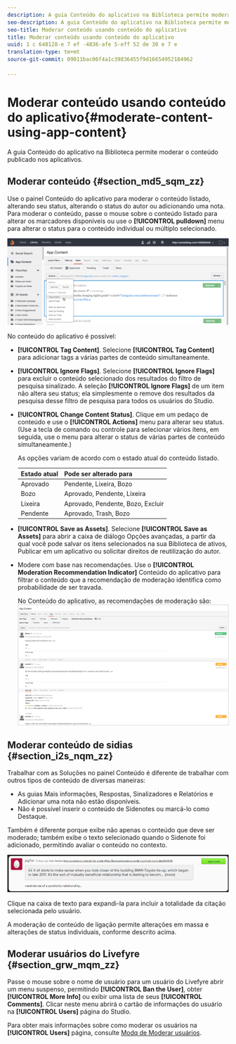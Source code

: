 ```yaml
---
description: A guia Conteúdo do aplicativo na Biblioteca permite moderar o conteúdo publicado nos aplicativos.
seo-description: A guia Conteúdo do aplicativo na Biblioteca permite moderar o conteúdo publicado nos aplicativos.
seo-title: Moderar conteúdo usando conteúdo do aplicativo
title: Moderar conteúdo usando conteúdo do aplicativo
uuid: 1 c 648128-e 7 ef -4836-afe 5-eff 52 de 30 e 7 e
translation-type: tm+mt
source-git-commit: 09011bac06f4a1c39836455f9d16654952184962

---
```



# Moderar conteúdo usando conteúdo do aplicativo{#moderate-content-using-app-content}

A guia Conteúdo do aplicativo na Biblioteca permite moderar o conteúdo publicado nos aplicativos.

## Moderar conteúdo {#section_md5_sqm_zz}

Use o painel Conteúdo do aplicativo para moderar o conteúdo listado, alterando seu status, alterando o status do autor ou adicionando uma nota. Para moderar o conteúdo, passe o mouse sobre o conteúdo listado para alterar os marcadores disponíveis ou use o **[!UICONTROL pulldown]** menu para alterar o status para o conteúdo individual ou múltiplo selecionado.

![](assets/PublishedActionsMenu-1024x402.png)

No conteúdo do aplicativo é possível:

* **[!UICONTROL Tag Content]**. Selecione **[!UICONTROL Tag Content]** para adicionar tags a várias partes de conteúdo simultaneamente.

* **[!UICONTROL Ignore Flags]**. Selecione **[!UICONTROL Ignore Flags]** para excluir o conteúdo selecionado dos resultados do filtro de pesquisa sinalizado. A seleção **[!UICONTROL Ignore Flags]** de um item não altera seu status; ela simplesmente o remove dos resultados da pesquisa desse filtro de pesquisa para todos os usuários do Studio.

* **[!UICONTROL Change Content Status]**. Clique em um pedaço de conteúdo e use o **[!UICONTROL Actions]** menu para alterar seu status. (Use a tecla de comando ou controle para selecionar vários itens, em seguida, use o menu para alterar o status de várias partes de conteúdo simultaneamente.)

   As opções variam de acordo com o estado atual do conteúdo listado.

   | Estado atual | Pode ser alterado para |
   |---|---|
   | Aprovado | Pendente, Lixeira, Bozo |
   | Bozo | Aprovado, Pendente, Lixeira |
   | Lixeira | Aprovado, Pendente, Bozo, Excluir |
   | Pendente | Aprovado, Trash, Bozo |

* **[!UICONTROL Save as Assets]**. Selecione **[!UICONTROL Save as Assets]** para abrir a caixa de diálogo Opções avançadas, a partir da qual você pode salvar os itens selecionados na sua Biblioteca de ativos, Publicar em um aplicativo ou solicitar direitos de reutilização do autor.

* Modere com base nas recomendações. Use o **[!UICONTROL Moderation Recommendation Indicator]** Conteúdo do aplicativo para filtrar o conteúdo que a recomendação de moderação identifica como probabilidade de ser travada.

   No Conteúdo do aplicativo, as recomendações de moderação são: ![](assets/modreco3.png)

## Moderar conteúdo de sidias {#section_i2s_nqm_zz}

Trabalhar com as Soluções no painel Conteúdo é diferente de trabalhar com outros tipos de conteúdo de diversas maneiras:

* As guias Mais informações, Respostas, Sinalizadores e Relatórios e Adicionar uma nota não estão disponíveis.
* Não é possível inserir o conteúdo de Sidenotes ou marcá-lo como Destaque.

Também é diferente porque exibe não apenas o conteúdo que deve ser moderado; também exibe o texto selecionado quando o Sidenote foi adicionado, permitindo avaliar o conteúdo no contexto.

![](assets/SidenotesContent.png)

Clique na caixa de texto para expandi-la para incluir a totalidade da citação selecionada pelo usuário.

A moderação de conteúdo de ligação permite alterações em massa e alterações de status individuais, conforme descrito acima.

## Moderar usuários do Livefyre {#section_grw_mqm_zz}

Passe o mouse sobre o nome de usuário para um usuário do Livefyre abrir um menu suspenso, permitindo **[!UICONTROL Ban the User]**, obter **[!UICONTROL More Info]** ou exibir uma lista de seus **[!UICONTROL Comments]**. Clicar neste menu abrirá o cartão de informações do usuário na **[!UICONTROL Users]** página do Studio.

Para obter mais informações sobre como moderar os usuários na **[!UICONTROL Users]** página, consulte [Modq de Moderar usuários](/help/using/c-features-livefyre/c-about-moderation/t-moderate-users-modq.md#t_moderate_users_modq).
